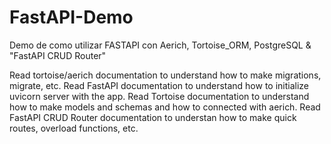# FastAPI-Demo
Demo de como utilizar FASTAPI con Aerich, Tortoise_ORM, PostgreSQL &amp; "FastAPI CRUD Router"

Read tortoise/aerich documentation to understand how to make migrations, migrate, etc.
Read FastAPI documentation to understand how to initialize uvicorn server with the app.
Read Tortoise documentation to understand how to make models and schemas and how to connected with aerich.
Read FastAPI CRUD Router documentation to understan how to make quick routes, overload functions, etc.
